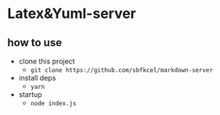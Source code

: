 # Latex&Yuml-server

## how to use

- clone this project
    - `git clone https://github.com/sbfkcel/markdown-server`
- install deps
    -  `yarn`
- startup
    - `node index.js`
